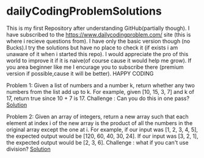# dailyCodingProblemSolutions
This is my first Repository after understanding GitHub(partially though).
I have subscribed to the https://www.dailycodingproblem.com/ site (this is where i recieve questions from).
I have only the basic version though (no Bucks).I try the solutions but have no place to check it (if exists i am unaware of it when i started this repo).
I would appreciate the pro of this world to improve it if it is naive(of course cause it would help me grow).
If you area beginner like me I encurage you to subscribe there (premium version if possible,cause it will be better).
HAPPY CODING

Problem 1:
Given a list of numbers and a number k, return whether any two numbers from the list add up to k.
For example, given [10, 15, 3, 7] and k of 17, return true since 10 + 7 is 17.
Challenge : Can you do this in one pass?
<a href = "Problem_Solutions/DCP001.py">Solution</a>



Problem 2:
Given an array of integers, return a new array such that each element at index i of the new array is the product of all the numbers in the original array except the one at i.
For example, if our input was [1, 2, 3, 4, 5], the expected output would be [120, 60, 40, 30, 24]. If our input was [3, 2, 1], the expected output would be [2, 3, 6].
Challenge : what if you can't use division?
<a href = "Problem_Solutions/DCP002.py">Solution</a>
